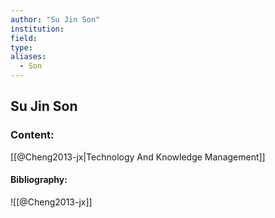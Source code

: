 ```yaml
---
author: "Su Jin Son"
institution:
field:
type:
aliases:
  - Son
---
```


## Su Jin Son

### Content:
[[@Cheng2013-jx|Technology And Knowledge Management]]

#### Bibliography:

![[@Cheng2013-jx]]